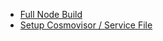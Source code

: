 - [Full Node Build](<Full Node Build 1df30328.md>)
- [Setup Cosmovisor / Service File](<Setup Cosmovisor _ Service File 05ce5993.md>)
